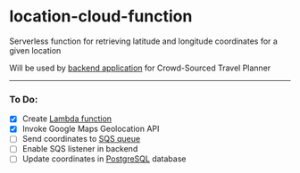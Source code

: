 # location-cloud-function

Serverless function for retrieving latitude and longitude coordinates for a given location

Will be used by [backend application](https://github.com/mike-osu/capstone-api) for Crowd-Sourced Travel Planner

---

### To Do:

- [x] Create [Lambda function](https://aws.amazon.com/lambda/)
- [x] Invoke Google Maps Geolocation API 
- [ ] Send coordinates to [SQS queue](https://aws.amazon.com/sqs/)
- [ ] Enable SQS listener in backend
- [ ] Update coordinates in [PostgreSQL](https://www.postgresql.org/) database